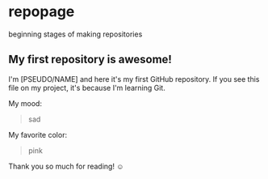 # repopage
beginning stages of making repositories
## My first repository is awesome!

I'm [PSEUDO/NAME] and here it's my first GitHub repository.
If you see this file on my project, it's because I'm learning Git.

My mood:

> sad

My favorite color:

> pink

Thank you so much for reading! ☺
